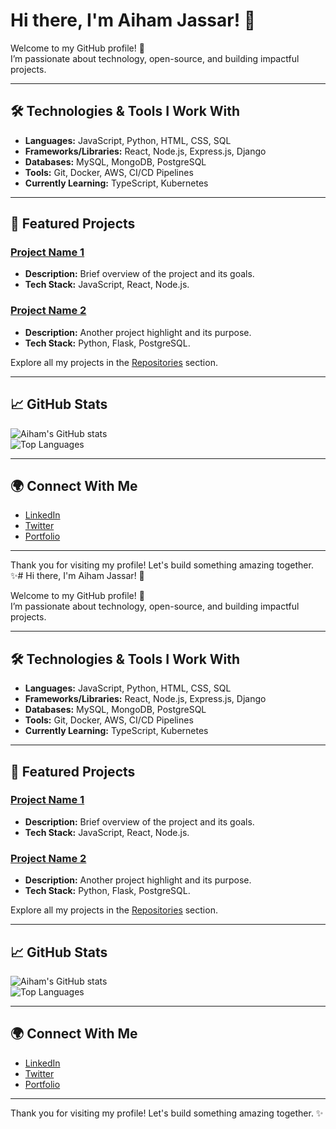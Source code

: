 # Hi there, I'm Aiham Jassar! 👋

Welcome to my GitHub profile! 🚀  
I’m passionate about technology, open-source, and building impactful projects.  

---

## 🛠️ Technologies & Tools I Work With

- **Languages:** JavaScript, Python, HTML, CSS, SQL  
- **Frameworks/Libraries:** React, Node.js, Express.js, Django  
- **Databases:** MySQL, MongoDB, PostgreSQL  
- **Tools:** Git, Docker, AWS, CI/CD Pipelines  
- **Currently Learning:** TypeScript, Kubernetes  

---

## 🌟 Featured Projects  

### [Project Name 1](https://github.com/yourusername/project1)  
- **Description:** Brief overview of the project and its goals.  
- **Tech Stack:** JavaScript, React, Node.js.  

### [Project Name 2](https://github.com/yourusername/project2)  
- **Description:** Another project highlight and its purpose.  
- **Tech Stack:** Python, Flask, PostgreSQL.  

Explore all my projects in the [Repositories](https://github.com/yourusername?tab=repositories) section.  

---

## 📈 GitHub Stats  

![Aiham's GitHub stats](https://github-readme-stats.vercel.app/api?username=AihamJassar&show_icons=true&theme=radical)  
![Top Languages](https://github-readme-stats.vercel.app/api/top-langs/?username=AihamJassar&layout=compact&theme=radical)  

---

## 🌍 Connect With Me  

- [LinkedIn](https://www.linkedin.com/in/your-profile)  
- [Twitter](https://twitter.com/your-profile)  
- [Portfolio](https://yourwebsite.com)  

---

Thank you for visiting my profile! Let's build something amazing together. ✨# Hi there, I'm Aiham Jassar! 👋

Welcome to my GitHub profile! 🚀  
I’m passionate about technology, open-source, and building impactful projects.  

---

## 🛠️ Technologies & Tools I Work With

- **Languages:** JavaScript, Python, HTML, CSS, SQL  
- **Frameworks/Libraries:** React, Node.js, Express.js, Django  
- **Databases:** MySQL, MongoDB, PostgreSQL  
- **Tools:** Git, Docker, AWS, CI/CD Pipelines  
- **Currently Learning:** TypeScript, Kubernetes  

---

## 🌟 Featured Projects  

### [Project Name 1](https://github.com/yourusername/project1)  
- **Description:** Brief overview of the project and its goals.  
- **Tech Stack:** JavaScript, React, Node.js.  

### [Project Name 2](https://github.com/yourusername/project2)  
- **Description:** Another project highlight and its purpose.  
- **Tech Stack:** Python, Flask, PostgreSQL.  

Explore all my projects in the [Repositories](https://github.com/yourusername?tab=repositories) section.  

---

## 📈 GitHub Stats  

![Aiham's GitHub stats](https://github-readme-stats.vercel.app/api?username=AihamJassar&show_icons=true&theme=radical)  
![Top Languages](https://github-readme-stats.vercel.app/api/top-langs/?username=AihamJassar&layout=compact&theme=radical)  

---

## 🌍 Connect With Me  

- [LinkedIn](https://www.linkedin.com/in/your-profile)  
- [Twitter](https://twitter.com/your-profile)  
- [Portfolio](https://yourwebsite.com)  

---

Thank you for visiting my profile! Let's build something amazing together. ✨
